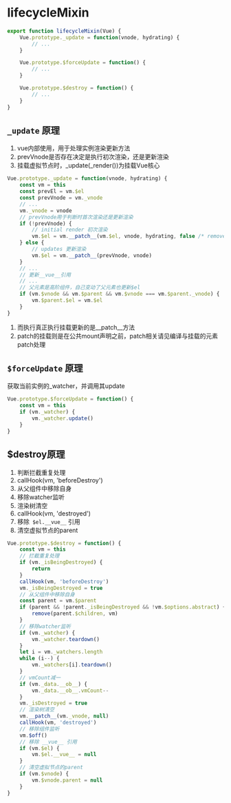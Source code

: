 # lifecycleMixin

```js
export function lifecycleMixin(Vue) {
    Vue.prototype._update = function(vnode, hydrating) {
        // ...
    }

    Vue.prototype.$forceUpdate = function() {
        // ...
    }

    Vue.prototype.$destroy = function() {
        // ...
    }
}
```

## `_update` 原理

1. vue内部使用，用于处理实例渲染更新方法
2. prevVnode是否存在决定是执行初次渲染，还是更新渲染
3. 挂载虚拟节点时，_update(_render())为挂载Vue核心

```js
Vue.prototype._update = function(vnode, hydrating) {
    const vm = this
    const prevEl = vm.$el
    const prevVnode = vm._vnode
    // ...
    vm._vnode = vnode
    // prevVnode用于判断时首次渲染还是更新渲染
    if (!prevVnode) {
        // initial render 初次渲染
        vm.$el = vm.__patch__(vm.$el, vnode, hydrating, false /* removeOnly */ )
    } else {
        // updates 更新渲染
        vm.$el = vm.__patch__(prevVnode, vnode)
    }
    // ...
    // 更新__vue__引用
    // ...
    // 父元素是高阶组件，自己变动了父元素也更新$el
    if (vm.$vnode && vm.$parent && vm.$vnode === vm.$parent._vnode) {
        vm.$parent.$el = vm.$el
    }
}
```

1. 而执行真正执行挂载更新的是__patch__方法
2. patch的挂载则是在公共mount声明之前，patch相关请见编译与挂载的元素patch处理

## `$forceUpdate` 原理

获取当前实例的_watcher，并调用其update

```js
Vue.prototype.$forceUpdate = function() {
    const vm = this
    if (vm._watcher) {
        vm._watcher.update()
    }
}
```

## $destroy原理

1. 判断拦截重复处理
2. callHook(vm, 'beforeDestroy')
3. 从父组件中移除自身
4. 移除watcher监听
5. 渲染树清空
6. callHook(vm, 'destroyed')
7. 移除` $el.__vue__` 引用
8. 清空虚拟节点的parent

```js
Vue.prototype.$destroy = function() {
    const vm = this
    // 拦截重复处理
    if (vm._isBeingDestroyed) {
        return
    }
    callHook(vm, 'beforeDestroy')
    vm._isBeingDestroyed = true
    // 从父组件中移除自身
    const parent = vm.$parent
    if (parent && !parent._isBeingDestroyed && !vm.$options.abstract) {
        remove(parent.$children, vm)
    }
    // 移除watcher监听
    if (vm._watcher) {
        vm._watcher.teardown()
    }
    let i = vm._watchers.length
    while (i--) {
        vm._watchers[i].teardown()
    }
    // vmCount减一
    if (vm._data.__ob__) {
        vm._data.__ob__.vmCount--
    }
    vm._isDestroyed = true
    // 渲染树清空
    vm.__patch__(vm._vnode, null)
    callHook(vm, 'destroyed')
    // 移除组件监听
    vm.$off()
    // 移除 __vue__ 引用
    if (vm.$el) {
        vm.$el.__vue__ = null
    }
    // 清空虚拟节点的parent
    if (vm.$vnode) {
        vm.$vnode.parent = null
    }
}
```
